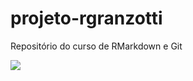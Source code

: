 # projeto-rgranzotti

Repositório do curso de RMarkdown e Git

![](https://www.google.com/url?sa=i&source=images&cd=&cad=rja&uact=8&ved=2ahUKEwjW8_DW58PiAhWEIrkGHS75DfQQjRx6BAgBEAU&url=%2Furl%3Fsa%3Di%26source%3Dimages%26cd%3D%26ved%3D%26url%3Dhttps%253A%252F%252Fwww.elo7.com.br%252Faplique-princesas-disney-mod-012%252Fdp%252F8129DC%26psig%3DAOvVaw0I1S_TMKLeEN7Te508NVGc%26ust%3D1559324764570655&psig=AOvVaw0I1S_TMKLeEN7Te508NVGc&ust=1559324764570655)
